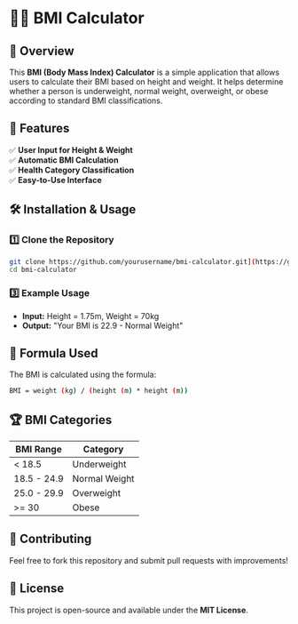 # 🏋️‍♂️ BMI Calculator

## 📌 Overview
This **BMI (Body Mass Index) Calculator** is a simple application that allows users to calculate their BMI based on height and weight. It helps determine whether a person is underweight, normal weight, overweight, or obese according to standard BMI classifications.

## 📂 Features
✅ **User Input for Height & Weight**  
✅ **Automatic BMI Calculation**  
✅ **Health Category Classification**  
✅ **Easy-to-Use Interface**  

## 🛠️ Installation & Usage

### 1️⃣ Clone the Repository
```bash
git clone https://github.com/yourusername/bmi-calculator.git](https://github.com/Skillllz/BMI-calculator.git
cd bmi-calculator
```

### 3️⃣ Example Usage
- **Input:** Height = 1.75m, Weight = 70kg
- **Output:** "Your BMI is 22.9 - Normal Weight"

## 🎯 Formula Used
The BMI is calculated using the formula:
```bash
BMI = weight (kg) / (height (m) * height (m))
```

## 🏆 BMI Categories
| BMI Range | Category |
|-----------|----------------|
| < 18.5 | Underweight |
| 18.5 - 24.9 | Normal Weight |
| 25.0 - 29.9 | Overweight |
| >= 30 | Obese |

## 🤝 Contributing
Feel free to fork this repository and submit pull requests with improvements!

## 📜 License
This project is open-source and available under the **MIT License**.

